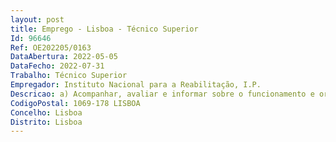 ```yaml
--- 
layout: post
title: Emprego - Lisboa - Técnico Superior
Id: 96646
Ref: OE202205/0163
DataAbertura: 2022-05-05
DataFecho: 2022-07-31
Trabalho: Técnico Superior
Empregador: Instituto Nacional para a Reabilitação, I.P.
Descricao: a) Acompanhar, avaliar e informar sobre o funcionamento e organização do sistema de atribuição de produtos de apoio, no âmbito da sua gestão b) Realizar pareceres técnicos e prestar informação esclarecimento na área dos produtos de apoio c) Promover a investigação e a inovação tecnológica nos domínios da reabilitação d) Identificar áreas de incidência prioritária de estudos de natureza científica e técnica e) Dinamizar o Catálogo Nacional de Produtos de Apoio f) Preparar relatórios no âmbito dos produtos de apoio.
CodigoPostal: 1069-178 LISBOA
Concelho: Lisboa
Distrito: Lisboa
--- 
```

